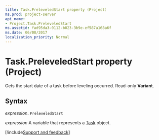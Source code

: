 ```yaml
---
title: Task.PreleveledStart property (Project)
ms.prod: project-server
api_name:
- Project.Task.PreleveledStart
ms.assetid: fad95da3-0112-b023-3b9e-ef587a168a6f
ms.date: 06/08/2017
localization_priority: Normal
---
```



# Task.PreleveledStart property (Project)

Gets the start date of a task before leveling occurred. Read-only  **Variant**.


## Syntax

_expression_. `PreleveledStart`

_expression_ A variable that represents a [Task](./Project.Task.md) object.

[!include[Support and feedback](~/includes/feedback-boilerplate.md)]